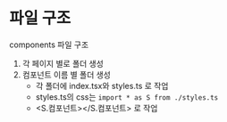 # 파일 구조

components 파일 구조
1. 각 페이지 별로 폴더 생성
2. 컴포넌트 이름 별 폴더 생성
   - 각 폴더에 index.tsx와 styles.ts 로 작업
   - styles.ts의 css는 `import * as S from ./styles.ts`
   - <S.컴포넌트></S.컴포넌트> 로 작업
